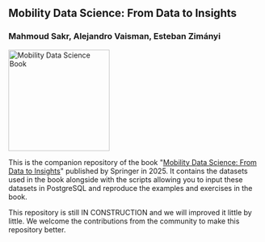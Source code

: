 ## Mobility Data Science: From Data to Insights
### Mahmoud Sakr, Alejandro Vaisman, Esteban Zimányi

<img src="https://github.com/MobilityDB/MobilityDB/blob/master/doc/images/978-3-031-82636-8.webp" width="200" alt="Mobility Data Science Book" />

This is the companion repository of the book "[Mobility Data Science: From Data to Insights](https://link.springer.com/book/10.1007/978-3-031-82636-8)" published by Springer in 2025. It contains the datasets used in the book alongside with the scripts allowing you to input these datasets in PostgreSQL and reproduce the examples and exercises in the book.

This repository is still IN CONSTRUCTION and we will improved it little by little. We welcome the contributions from the community to make this repository better.
